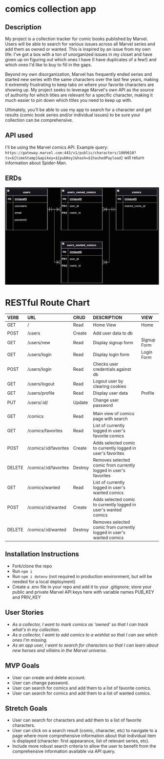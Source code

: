 # comics collection app

## Description

My project is a collection tracker for comic books published by Marvel. Users will be able to search for various issues across all Marvel series and add them as owned or wanted. This is inspired by an issue from my own life: I've got a box with a ton of unorganized issues in my closet and have given up on figuring out which ones I have (I have duplicates of a few!) and which ones I'd like to buy to fill in the gaps.

Beyond my own disorganization, Marvel has frequently ended series and started new series with the same characters over the last few years, making it extremely frustrating to keep tabs on where your favorite characters are showing up. My project seeks to leverage Marvel's own API as the source of authority for which titles are relevant for a specific character, making it much easier to pin down which titles you need to keep up with.

Ultimately, you'll be able to use my app to search for a character and get results (comic book series and/or individual issues) to be sure your collection can be comprehensive.

## API used

I'll be using the Marvel comics API. Example query: `https://gateway.marvel.com:443/v1/public/characters/1009610?ts=${timeStamp}&apikey=${pubKey}&hash=${hashedPayload}` will return information about Spider-Man.

## ERDs

![ERD](ERD2.png)

# RESTful Route Chart

| VERB   | URL                   | CRUD    | DESCRIPTION                                                          | VIEW        |
| :----- | :-------------------- | :------ | :------------------------------------------------------------------- | :---------- |
| GET    | /                     | Read    | Home View                                                            | Home        |
|        |                       |         |                                                                      |             |
| POST   | /users                | Create  | Add user data to db                                                  |             |
| GET    | /users/new            | Read    | Display signup form                                                  | Signup Form |
| GET    | /users/login          | Read    | Display login form                                                   | Login Form  |
| POST   | /users/login          | Read    | Checks user credentials against db                                   |             |
| GET    | /users/logout         | Read    | Logout user by clearing cookies                                      |             |
| GET    | /users/profile        | Read    | Display user data                                                    | Profile     |
| PUT    | /users/:id/           | Update  | Change user password                                                 |             |
|        |                       |         |                                                                      |             |
| GET    | /comics               | Read    | Main view of comics page with search                                 |             |
| GET    | /comics/favorites     | Read    | List of currently logged in user's favorite comics                   |             |
| POST   | /comics/:id/favorites | Create  | Adds selected comic to currently logged in user's favorites          |             |
| DELETE | /comics/:id/favorites | Destroy | Removes selected comic from currently logged in user's favorites     |             |
| GET    | /comics/wanted        | Read    | List of currently logged in user's wanted comics                     |             |
| POST   | /comics/:id/wanted    | Create  | Adds selected comic to currently logged in user's wanted comics      |             |
| DELETE | /comics/:id/wanted    | Destroy | Removes selected comic from currently logged in user's wanted comics |             |

## Installation Instructions

- Fork/clone the repo
- Run `npm i`
- Run `npm i dotenv` (not required in production environment, but will be needed for a local deployment)
- Create a .env file in your repo and add it to your .gitignore; store your public and private Marvel API keys here with variable names PUB_KEY and PRIV_KEY

## User Stories

- _As a collector, I want to mark comics as 'owned' so that I can track what's in my collection._
- _As a collector, I want to add comics to a wishlist so that I can see which ones I'm missing._
- _As an app user, I want to search for characters so that I can learn about new heroes and villains in the Marvel universe._

## MVP Goals

- User can create and delete account.
- User can change password.
- User can search for comics and add them to a list of favorite comics.
- User can search for comics and add them to a list of wanted comics.

## Stretch Goals

- User can search for characters and add them to a list of favorite characters.
- User can click on a search result (comic, character, etc) to navigate to a page where more comprehensive information about that individual item is displayed (character: first appearance, list of relevant series, etc).
- Include more robust search criteria to allow the user to benefit from the comprehensive information available via API query.
